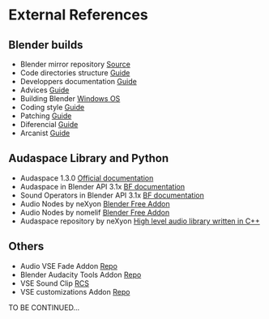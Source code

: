 # External References

## Blender builds

- Blender mirror repository [Source](https://github.com/blender)
- Code directories structure [Guide](https://wiki.blender.org/wiki/Source/File_Structure)
- Developpers documentation [Guide](https://www.blender.org/get-involved/developers/)
- Advices [Guide](https://wiki.blender.org/wiki/Developer_Intro/Advice)
- Building Blender [Windows OS](https://wiki.blender.org/wiki/Building_Blender/Windows)
- Coding style [Guide](https://wiki.blender.org/wiki/Style_Guide)
- Patching [Guide](https://wiki.blender.org/wiki/Process/Contributing_Code)
- Diferencial [Guide](https://secure.phabricator.com/book/phabricator/article/differential/)
- Arcanist [Guide](https://wiki.blender.org/wiki/Tools/CodeReview#Use_Arcanist)

## Audaspace Library and Python

- Audaspace 1.3.0 [Official documentation](https://audaspace.github.io/)
- Audaspace in Blender API 3.1x [BF documentation](https://docs.blender.org/api/3.1/aud.html)
- Sound Operators in Blender API 3.1x [BF documentation](https://docs.blender.org/api/3.1/bpy.ops.sound.html)
- Audio Nodes by neXyon [Blender Free Addon](https://github.com/neXyon/audionodes)
- Audio Nodes by nomelif [Blender Free Addon](https://github.com/nomelif/Audionodes)
- Audaspace repository by neXyon [High level audio library written in C++](https://github.com/neXyon/audaspace)

## Others

- Audio VSE Fade Addon [Repo](https://github.com/snuq/VSEQF)
- Blender Audacity Tools Addon [Repo](https://github.com/tin2tin/audacity_tools_for_blender)
- VSE Sound Clip [RCS](https://blender.community/c/rightclickselect/vQ65/)
- VSE customizations Addon [Repo](https://github.com/Botmasher/blender-vse-customizations)

TO BE CONTINUED...
